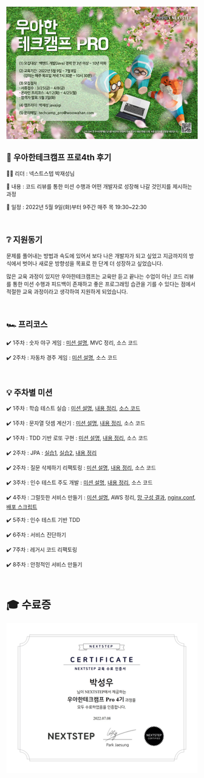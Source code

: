 ![woowa](docs/image/step1/29e56b30-b506-4224-b034-7944958e19c6.jpg)

## 🏫 우아한테크캠프 프로4th 후기

👨‍💼 리더 : 넥스트스텝 박재성님

📃 내용 : 코드 리뷰를 통한 미션 수행과 어떤 개발자로 성장해 나갈 것인지를 제시하는 과정

📆 일정 : 2022년 5월 9일(화)부터 9주간 매주 목 19:30~22:30

​

## ❔ 지원동기

문제를 풀어내는 방법과 속도에 있어서 보다 나은 개발자가 되고 싶었고 지금까지의 방식에서 벗어나 새로운 방향성을 목표로 한 단계 더 성장하고 싶었습니다.    

많은 교육 과정이 있지만 우아한테크캠프는 교육만 듣고 끝나는 수업이 아닌 코드 리뷰를 통한 미션 수행과 피드백이 존재하고 좋은 프로그래밍 습관을 기를 수 있다는 점에서 적절한 교육 과정이라고 생각하여 지원하게 되었습니다.

​

## 🏎️ 프리코스

✔️ 1주차 : 숫자 야구 게임 : [미션 설명](docs/step0/baseball/readme.md), MVC 정리, 소스 코드

✔️ 2주차 : 자동차 경주 게임 : [미션 설명](docs/step0/racingcar/readme.md), 소스 코드

​

## 💡 주차별 미션

✔️ 1주차 : 학습 테스트 실습 : [미션 설명](docs/step1/study/readme.md), [내용 정리](docs/step1/study/summary.md), [소스 코드](https://github.com/tasklet1579/java-lotto-pro)

✔️ 1주차 : 문자열 덧셈 계산기 : [미션 설명](docs/step1/calculator/readme.md), [내용 정리](docs/step1/calculator/summary.md), 소스 코드 

✔️ 1주차 : TDD 기반 로또 구현 : [미션 설명](docs/step1/lotto/readme.md), [내용 정리](docs/step1/lotto/summary.md), 소스 코드

✔️ 2주차 : JPA : [실습1](docs/step2/subway/handson1.md), [실습2](docs/step2/subway/handson2.md), [내용 정리](docs/step2/subway/summary.md)

✔️ 2주차 : 질문 삭제하기 리팩토링 : [미션 설명](docs/step2/qna/readme.md), [내용 정리](docs/step2/qna/summary.md), 소스 코드

✔️ 3주차 : 인수 테스트 주도 개발 : [미션 설명](docs/step3/readme.md), [내용 정리](docs/step3/summary.md), 소스 코드

✔️ 4주차 : 그럴듯한 서비스 만들기 : [미션 설명](docs/step4/readme.md), AWS 정리, [망 구성 결과](docs/step4/network.md), [nginx.conf](docs/step4/nginx.conf), [배포 스크립트](docs/step4/deploy.sh)

✔️ 5주차 : 인수 테스트 기반 TDD

✔️ 6주차 : 서비스 진단하기

✔️ 7주차 : 레거시 코드 리팩토링

✔️ 8주차 : 안정적인 서비스 만들기

​

# 🎓 수료증

![woowa](docs/image/step1/90f15e16-5ecf-4b0d-a5aa-944bcb965aac.jpg)
